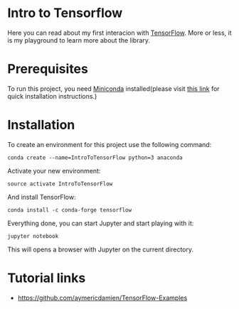 # Intro to Tensorflow
Here you can read about my first interacion with [TensorFlow](https://www.tensorflow.org/). More or less, it is my playground to learn more about the library.

# Prerequisites

To run this project, you need [Miniconda](https://conda.io/miniconda.html) installed(please visit [this link](https://conda.io/docs/install/quick.html) for quick installation instructions.)

# Installation
To create an environment for this project use the following command:

```
conda create --name=IntroToTensorFlow python=3 anaconda
```

Activate your new environment:

```
source activate IntroToTensorFlow
```

And install TensorFlow:

```
conda install -c conda-forge tensorflow
```

Everything done, you can start Jupyter and start playing with it:

```
jupyter notebook
```

This will opens a browser with Jupyter on the current directory.

# Tutorial links

- https://github.com/aymericdamien/TensorFlow-Examples

